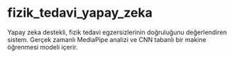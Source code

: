 # fizik_tedavi_yapay_zeka
Yapay zeka destekli, fizik tedavi egzersizlerinin doğruluğunu değerlendiren sistem. Gerçek zamanlı MediaPipe analizi ve CNN tabanlı bir makine öğrenmesi modeli içerir.
